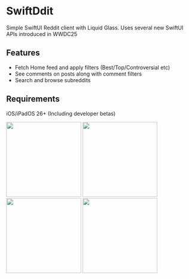 # SwiftDdit

Simple SwiftUI Reddit client with Liquid Glass.
Uses several new SwiftUI APIs introduced in WWDC25

## Features
- Fetch Home feed and apply filters (Best/Top/Controversial etc)
- See comments on posts along with comment filters
- Search and browse subreddits

## Requirements
iOS/iPadOS 26+ (Including developer betas)

<p float="left">
    <img src="https://github.com/user-attachments/assets/9d2f9eb6-ea89-47f6-9a74-e1ec8c101912" width="200" />
    <img src="https://github.com/user-attachments/assets/31f1fbda-2203-45e0-9119-04cc70a9429e" width="200" />
    <img src="https://github.com/user-attachments/assets/bcec39c2-64f5-4710-916b-1c6b6b3f6ea0" width="200" />
    <img src="https://github.com/user-attachments/assets/9500d438-e548-4c16-956a-851e166fef0e" width="200" />
</p>
